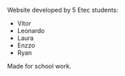 Website developed by 5 Etec students:
- Vitor
- Leonardo
- Laura
- Enzzo
- Ryan

Made for school work.
